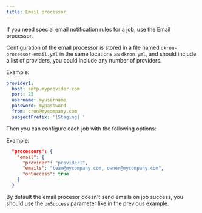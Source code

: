 ```yaml
---
title: Email processor
---
```


If you need special email notification rules for a job, use the Email processor.

Configuration of the email processor is stored in a file named `dkron-processor-email.yml` in the same locations as `dkron.yml`, and should include a list of providers, you could include any number of providers.

Example:
```yaml
provider1:
  host: smtp.myprovider.com
  port: 25
  username: myusername
  password: mypassword
  from: cron@mycompany.com
  subjectPrefix: '[Staging] '
```

Then you can configure each job with the following options:

Example:

```json
  "processors": {
    "email": {
      "provider": "provider1",
      "emails": "team@mycompany.com, owner@mycompany.com",
      "onSuccess": true
    }
  }
```

By default the email procesor doesn't send emails on job success, you should use the `onSuccess` parameter like in the previous example.
